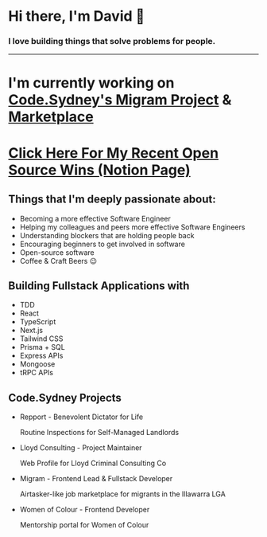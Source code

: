 
# Hi there, I'm David 👋

### I love building things that solve problems for people.

---

# I'm currently working on [Code.Sydney's Migram Project](https://github.com/codesydney/migram-frontend) & [Marketplace](https://github.com/davidtaing/marketplace)

# [Click Here For My Recent Open Source Wins (Notion Page)](https://teeang2.notion.site/OSS-Brag-Document-David-Taing-2a67c6e4ef314a2e9fd792d4ae6e69ae)

## Things that I'm deeply passionate about:
- Becoming a more effective Software Engineer
- Helping my colleagues and peers more effective Software Engineers
- Understanding blockers that are holding people back
- Encouraging beginners to get involved in software
- Open-source software
- Coffee & Craft Beers 😉

## Building Fullstack Applications with
- TDD
- React
- TypeScript
- Next.js
- Tailwind CSS
- Prisma + SQL
- Express APIs
- Mongoose
- tRPC APIs

## Code.Sydney Projects
- Repport - Benevolent Dictator for Life

    Routine Inspections for Self-Managed Landlords

- Lloyd Consulting - Project Maintainer

    Web Profile for Lloyd Criminal Consulting Co

- Migram - Frontend Lead & Fullstack Developer

    Airtasker-like job marketplace for migrants in the Illawarra LGA

- Women of Colour - Frontend Developer

   Mentorship portal for Women of Colour
